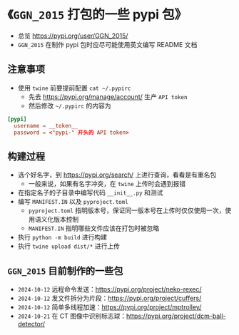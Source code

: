 # 《`GGN_2015` 打包的一些 pypi 包》

- 总览 https://pypi.org/user/GGN_2015/
- `GGN_2015` 在制作 pypi 包时应尽可能使用英文编写 README 文档

## 注意事项

- 使用 `twine` 前要提前配置 `cat ~/.pypirc`
  - 先去 https://pypi.org/manage/account/ 生产 `API token`
  - 然后修改 `~/.pypirc` 的内容为

```toml
[pypi]
  username = __token__
  password = <"pypi-" 开头的 API token>
```

## 构建过程

- 选个好名字，到 https://pypi.org/search/ 上进行查询，看看是有重名包
  - 一般来说，如果有名字冲突，在 `twine` 上传时会遇到报错
- 在指定名子的子目录中编写代码 `__init__.py` 和测试
- 编写 `MANIFEST.IN` 以及 `pyproject.toml`
  - `pyproject.toml` 指明版本号，保证同一版本号在上传时仅仅使用一次，使用语义化版本控制
  - `MANIFEST.IN` 指明哪些文件应该在打包时被忽略
- 执行 `python -m build` 进行构建
- 执行 `twine upload dist/*` 进行上传

## `GGN_2015` 目前制作的一些包

- `2024-10-12` 远程命令发送：https://pypi.org/project/neko-rexec/
- `2024-10-12` 发文件拆分为片段：https://pypi.org/project/cuffers/
- `2024-10-12` 简单多线程加速：https://pypi.org/project/mptrolley/
- `2024-10-21` 在 CT 图像中识别标志球：https://pypi.org/project/dcm-ball-detector/

